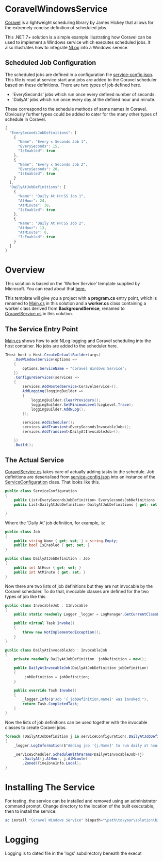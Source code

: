 # CoravelWindowsService
[Coravel](https://docs.coravel.net/) is a lightweight scheduling library by James Hickey that allows for the extremely concise definition of scheduled jobs.

This .NET 7+ solution is a simple example illustrating how Coravel can be used to implement a Windows service which executes scheduled jobs. It also illustrates how to integrate [NLog](https://nlog-project.org/) into a Windows service.

## Scheduled Job Configuration 
The scheduled jobs are defined in a configuration file [service-config.json](/CoravelWindowsService/service-config.json). This file is read at service start and jobs are added to the Coravel scheduler based on these definitions. There are two types of job defined here. 

* 'EverySeconds' jobs which run once every defined number of seconds.
* 'DailyAt' jobs which run once every day at the defined hour and minute.

These correspond to the schedule methods of same names in Coravel. Obviously further types could be added to cater for the many other types of schedule in Coravel.

```javascript
{
  "EverySecondsJobDefinitions": [
    {
      "Name": "Every x Seconds Job 1",
      "EverySeconds": 15,
      "IsEnabled": true
    },
    {
      "Name": "Every x Seconds Job 2",
      "EverySeconds": 20,
      "IsEnabled": true
    }
  ],
  "DailyAtJobDefinitions": [
    {
      "Name": "Daily At HH:SS Job 1",
      "AtHour": 24,
      "AtMinute": 30,
      "IsEnabled": true
    },
    {
      "Name": "Daily At HH:SS Job 2",
      "AtHour": 13,
      "AtMinute": 0,
      "IsEnabled": true
    }
  ]
}
```

# Overview
This solution is based on the 'Worker Service' template supplied by Microsoft. You can read about that [here.](https://learn.microsoft.com/en-us/dotnet/core/extensions/windows-service)

This template will give you a project with a  **program.cs** entry point, which is renamed to [Main.cs](/CoravelWindowsService/Main.cs) in this solution and a **worker.cs** class containing a worker class derived from **BackgroundService**, renamed to [CoravelService.cs](/CoravelWindowsService/CoravelService.cs) in this colution. 

## The Service Entry Point
[Main.cs](/CoravelWindowsService/Main.cs) shows how to add NLog logging and Coravel scheduling into the host container. No jobs are added to the scheduler here.

```csharp
IHost host = Host.CreateDefaultBuilder(args)
    .UseWindowsService(options =>
    {
        options.ServiceName = "Coravel Windows Service";
    })
    .ConfigureServices(services =>
    {
        services.AddHostedService<CoravelService>().
        AddLogging(loggingBuilder =>
        {
            loggingBuilder.ClearProviders();
            loggingBuilder.SetMinimumLevel(LogLevel.Trace);
            loggingBuilder.AddNLog();
        });

        services.AddScheduler();
        services.AddTransient<EverySecondsInvocableJob>();
        services.AddTransient<DailyAtInvocableJob>();

    })
    .Build();
```

## The Actual Service
[CoravelService.cs](/CoravelWindowsService/CoravelService.cs) takes care of actually adding tasks to the schedule. Job definitions are deserialised from [service-config.json](/CoravelWindowsService/service-config.json) into an instance of the [ServiceConfiguration](/CoravelWindowsService/ServiceConfiguration.cs) class. That looks like this.

```csharp
public class ServiceConfiguration
{
    public List<EverySecondsJobDefinition> EverySecondsJobDefinitions { get; set; } = new();
    public List<DailyAtJobDefinition> DailyAtJobDefinitions { get; set; } = new();

}
```

Where the 'Daily At' job definition, for example, is:

```csharp
public class Job
{
    public string Name { get; set; } = string.Empty;
    public bool IsEnabled { get; set; }
}

public class DailyAtJobDefinition : Job
{
    public int AtHour { get; set; }
    public int AtMinute { get; set; }
}
```

Now there are two lists of job definitions but they are not invocable by the Coravel scheduler. To do that, invocable classes are defined for the two types of job like this:

```csharp
public class InvocableJob : IInvocable
{
    public static readonly Logger _logger = LogManager.GetCurrentClassLogger();

    public virtual Task Invoke()
    {
        throw new NotImplementedException();
    }
}

public class DailyAtInvocableJob : InvocableJob
{
    private readonly DailyAtJobDefinition _jobDefinition = new();

    public DailyAtInvocableJob(DailyAtJobDefinition jobDefinition)
    {
        _jobDefinition = jobDefinition;
    }

    public override Task Invoke()
    {
        _logger.Info($"Job '{_jobDefinition.Name}' was invoked.");
        return Task.CompletedTask;
    }
}

```

Now the lists of job definitions can be used together with the invocable classes to create Coravel jobs.

```csharp
foreach (DailyAtJobDefinition j in serviceConfiguration!.DailyAtJobDefinitions.Where(c => c.IsEnabled))
{
    _logger.LogInformation($"Adding job '{j.Name}' to run daily at hour={j.AtHour} minute={j.AtMinute}.");

    _serviceScheduler.ScheduleWithParams<DailyAtInvocableJob>(j)
        .DailyAt(j.AtHour, j.AtMinute)
        .Zoned(TimeZoneInfo.Local);
}
```

# Installing The Service
For testing, the service can be installed and removed using an administrator command prompt. Change directory to the location of the built executable, then to install the service:

```powershell
sc install "Coravel Windows Service" binpath="\path\to\your\solution\bin\debug\net7.0
```

# Logging
Logging is to dated file in the 'logs' subdirectory beneath the execut


